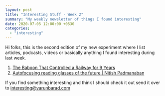 ```yaml
---
layout: post
title: "Interesting Stuff - Week 2"
summary: "My weekly newsletter of things I found interesting"
date: 2020-07-05 12:00:00 +0530
categories:
  - "interesting"
---
```


Hi folks, this is the second edition of my new experiment where I list articles, podcasts, videos or basically anything I found interesting during last week.

1. [The Baboon That Controlled a Railway for 9 Years](https://www.youtube.com/watch?v=OpoLkMcQh24)
2. [Autofocusing reading glasses of the future | Nitish Padmanaban](https://www.youtube.com/watch?v=9Y9ppMqXwkQ)

If you find something interesting and think I should check it out send it over to [interesting@varunbarad.com](mailto:interesting@varunbarad.com)